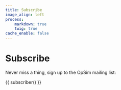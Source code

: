 ```yaml
---
title: Subscribe
image_align: left
process:
    markdown: true
    twig: true
cache_enable: false
---
```


# Subscribe

Never miss a thing, sign up to the OpSim mailing list:

{{ subscriber() }}